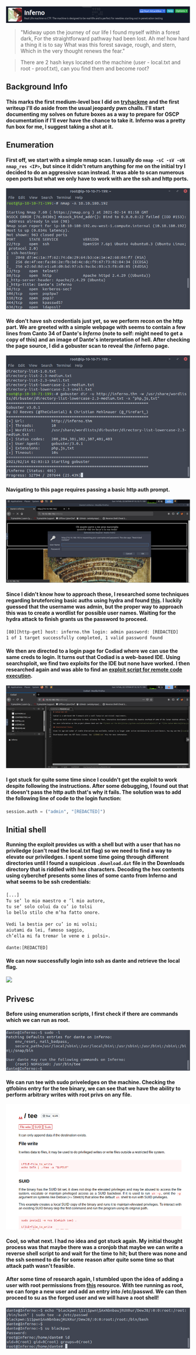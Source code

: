 ![](inferno_banner.png)

> "Midway upon the journey of our life I found myself within a forest dark, For the straightforward pathway had been lost. Ah me! how hard a thing it is to say What was this forest savage, rough, and stern, Which in the very thought renews the fear."

> There are 2 hash keys located on the machine (user - local.txt and root - proof.txt), can you find them and become root?


## Background Info
#### This marks the first medium-level box I did on [tryhackme](https://tryhackme.com/) and the first writeup I'll do aside from the usual jeopardy pwn challs. I'll start documenting my solves on future boxes as a way to prepare for OSCP documentation if I'll ever have the chance to take it. Inferno was a pretty fun box for me, I suggest taking a shot at it. 

## Enumeration
#### First off, we start with a simple nmap scan. I usually do `nmap -sC -sV -oN nmap_res <IP>`, but since it didn't return anything for me on the initial try I decided to do an aggressive scan instead. It was able to scan numerous open ports but what we only have to work with are the ssh and http ports.
![](inferno_0_nmap.png)

#### We don't have ssh credentials just yet, so we perform recon on the http part. We are greeted with a simple webpage with seems to contain a few lines from Canto 34 of Dante's *Inferno* (note to self: might need to get a copy of this) and an image of Dante's interpretation of hell. After checking the page source, I did a gobuster scan to reveal the /inferno page.
![](inferno_1_gobuster.png)

#### Navigating to this page requires passing a basic http auth prompt. 
![](inferno_3_auth.png)

#### Since I didn't know how to approach these, I researched some techniques regarding bruteforcing basic auths using hydra and found [this](http://tylerrockwell.github.io/defeating-basic-auth-with-hydra/). I luckily guessed that the username was admin, but the proper way to approach this was to create a wordlist for possible user names. Waiting for the hydra attack to finish grants us the password to proceed.

```
[80][http-get] host: inferno.thm login: admin password: [REDACTED]
1 of 1 target successfully completed, 1 valid password found
```

#### We then are directed to a login page for Codiad where we can use the same creds to login. It turns out that Codiad is a web-based IDE. Using searchsploit, we find two exploits for the IDE but none have worked. I then researched again and was able to find an [exploit script for remote code execution](https://github.com/WangYihang/Codiad-Remote-Code-Execute-Exploit).
![](inferno_6_ide.png)

#### I got stuck for quite some time since I couldn't get the exploit to work despite following the instructions. After some debugging, I found out that it doesn't pass the http auth that's why it fails. The solution was to add the following line of code to the login function:

```python
session.auth = ("admin", "[REDACTED]")
```

## Initial shell 
#### Running the exploit provides us with a shell but with a user that has no priviledge (can't read the local.txt flag) so we need to find a way to elevate our priviledges. I spent some time going through different directories until I found a suspicious `.download.dat` file in the Downloads directory that is riddled with hex characters. Decoding the hex contents using cyberchef presents some lines of some canto from Inferno and what seems to be ssh credentials:

```
[...]
Tu se’ lo mio maestro e ’l mio autore,
tu se’ solo colui da cu’ io tolsi
lo bello stilo che m’ha fatto onore.

Vedi la bestia per cu’ io mi volsi;
aiutami da lei, famoso saggio,
ch’ella mi fa tremar le vene e i polsi».

dante:[REDACTED]
```

#### We can now successfully login into ssh as dante and retrieve the local flag. 
![](inferno_9_user_shell.png)

## Privesc
#### Before using enumeration scripts, I first check if there are commands which we can run as root.
![](inferno_7_sudol.png)

#### We can run tee with sudo priveledges on the machine. Checking the gtfobins entry for the tee binary, we can see that we have the ability to perform arbitrary writes with root privs on any file. 
![](inferno_8_gtfotee.png)

#### Cool, so what next. I had no idea and got stuck again. My initial thought process was that maybe there was a cronjob that maybe we can write a reverse shell script to and wait for the time to hit; but there was none and the ssh seemed to die for some reason after quite some time so that attack path wasn't feasible. 

#### After some time of research again, I stumbled upon the idea of adding a user with root permissions from [this](https://d00mfist1.gitbooks.io/ctf/content/privilege_escalation_-_linux.html) resource. With tee running as root, we can forge a new user and add an entry into /etc/passwd. We can then proceed to su as the forged user and we will have a root shell!
![](inferno_10_rootshell.png)